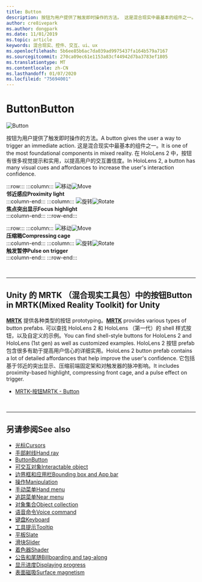 ```yaml
---
title: Button
description: 按钮为用户提供了触发即时操作的方法。 这是混合现实中最基本的组件之一。
author: cre8ivepark
ms.author: dongpark
ms.date: 11/01/2019
ms.topic: article
keywords: 混合现实、控件、交互、ui、ux
ms.openlocfilehash: 5b6ee85b6ac7da039ad9975437fa164b579a7167
ms.sourcegitcommit: 270ca09ec61e1153a83cf44942d7ba3783ef1805
ms.translationtype: MT
ms.contentlocale: zh-CN
ms.lasthandoff: 01/07/2020
ms.locfileid: "75694001"
---
```

# <a name="button"></a><span data-ttu-id="f1d5c-105">Button</span><span class="sxs-lookup"><span data-stu-id="f1d5c-105">Button</span></span>

![Button](images/UX/UX_Hero_Button.jpg)

<span data-ttu-id="f1d5c-107">按钮为用户提供了触发即时操作的方法。</span><span class="sxs-lookup"><span data-stu-id="f1d5c-107">A button gives the user a way to trigger an immediate action.</span></span> <span data-ttu-id="f1d5c-108">这是混合现实中最基本的组件之一。</span><span class="sxs-lookup"><span data-stu-id="f1d5c-108">It is one of the most foundational components in mixed reality.</span></span> <span data-ttu-id="f1d5c-109">在 HoloLens 2 中，按钮有很多视觉提示和实用，以提高用户的交互置信度。</span><span class="sxs-lookup"><span data-stu-id="f1d5c-109">In HoloLens 2, a button has many visual cues and affordances to increase the user's interaction confidence.</span></span> 


:::row:::
    :::column:::
       <span data-ttu-id="f1d5c-110">![移动](images/UX/UX_Button_Affordance_ProximityLight.jpg)</span><span class="sxs-lookup"><span data-stu-id="f1d5c-110">![Move](images/UX/UX_Button_Affordance_ProximityLight.jpg)</span></span><br>
       <span data-ttu-id="f1d5c-111">**邻近感应**</span><span class="sxs-lookup"><span data-stu-id="f1d5c-111">**Proximity light**</span></span><br>
    :::column-end:::
    :::column:::
       <span data-ttu-id="f1d5c-112">![旋转](images/UX/UX_Button_Affordance_FocusHighlight.jpg)</span><span class="sxs-lookup"><span data-stu-id="f1d5c-112">![Rotate](images/UX/UX_Button_Affordance_FocusHighlight.jpg)</span></span><br>
        <span data-ttu-id="f1d5c-113">**焦点突出显示**</span><span class="sxs-lookup"><span data-stu-id="f1d5c-113">**Focus highlight**</span></span><br>
    :::column-end:::
:::row-end:::

:::row:::
    :::column:::
       <span data-ttu-id="f1d5c-114">![移动](images/UX/UX_Button_Affordance_Compression.jpg)</span><span class="sxs-lookup"><span data-stu-id="f1d5c-114">![Move](images/UX/UX_Button_Affordance_Compression.jpg)</span></span><br>
       <span data-ttu-id="f1d5c-115">**压缩箱**</span><span class="sxs-lookup"><span data-stu-id="f1d5c-115">**Compressing cage**</span></span><br>
    :::column-end:::
    :::column:::
       <span data-ttu-id="f1d5c-116">![旋转](images/UX/UX_Button_Affordance_Pulse.jpg)</span><span class="sxs-lookup"><span data-stu-id="f1d5c-116">![Rotate](images/UX/UX_Button_Affordance_Pulse.jpg)</span></span><br>
        <span data-ttu-id="f1d5c-117">**触发暂停**</span><span class="sxs-lookup"><span data-stu-id="f1d5c-117">**Pulse on trigger**</span></span><br>
    :::column-end:::
:::row-end:::

<br>


---

## <a name="button-in-mrtkmixed-reality-toolkit-for-unity"></a><span data-ttu-id="f1d5c-118">Unity 的 MRTK （混合现实工具包）中的按钮</span><span class="sxs-lookup"><span data-stu-id="f1d5c-118">Button in MRTK(Mixed Reality Toolkit) for Unity</span></span>
<span data-ttu-id="f1d5c-119">**[MRTK](https://github.com/Microsoft/MixedRealityToolkit-Unity)** 提供各种类型的按钮 prototyping。</span><span class="sxs-lookup"><span data-stu-id="f1d5c-119">**[MRTK](https://github.com/Microsoft/MixedRealityToolkit-Unity)** provides various types of button prefabs.</span></span> <span data-ttu-id="f1d5c-120">可以查找 HoloLens 2 和 HoloLens （第一代）的 shell 样式按钮，以及自定义的示例。</span><span class="sxs-lookup"><span data-stu-id="f1d5c-120">You can find shell-style buttons for HoloLens 2 and HoloLens (1st gen) as well as customized examples.</span></span> <span data-ttu-id="f1d5c-121">HoloLens 2 按钮 prefab 包含很多有助于提高用户信心的详细实用。</span><span class="sxs-lookup"><span data-stu-id="f1d5c-121">HoloLens 2 button prefab contains a lot of detailed affordances that help improve the user's confidence.</span></span> <span data-ttu-id="f1d5c-122">它包括基于邻近的突出显示、压缩前端固定架和对触发器的脉冲影响。</span><span class="sxs-lookup"><span data-stu-id="f1d5c-122">It includes proximity-based highlight, compressing front cage, and a pulse effect on trigger.</span></span>

* [<span data-ttu-id="f1d5c-123">MRTK-按钮</span><span class="sxs-lookup"><span data-stu-id="f1d5c-123">MRTK - Button</span></span>](https://microsoft.github.io/MixedRealityToolkit-Unity/Documentation/README_Button.html)



<br>

---


## <a name="see-also"></a><span data-ttu-id="f1d5c-124">另请参阅</span><span class="sxs-lookup"><span data-stu-id="f1d5c-124">See also</span></span>

* [<span data-ttu-id="f1d5c-125">光标</span><span class="sxs-lookup"><span data-stu-id="f1d5c-125">Cursors</span></span>](cursors.md)
* [<span data-ttu-id="f1d5c-126">手部射线</span><span class="sxs-lookup"><span data-stu-id="f1d5c-126">Hand ray</span></span>](point-and-commit.md)
* [<span data-ttu-id="f1d5c-127">Button</span><span class="sxs-lookup"><span data-stu-id="f1d5c-127">Button</span></span>](button.md)
* [<span data-ttu-id="f1d5c-128">可交互对象</span><span class="sxs-lookup"><span data-stu-id="f1d5c-128">Interactable object</span></span>](interactable-object.md)
* [<span data-ttu-id="f1d5c-129">边界框和应用栏</span><span class="sxs-lookup"><span data-stu-id="f1d5c-129">Bounding box and App bar</span></span>](app-bar-and-bounding-box.md)
* [<span data-ttu-id="f1d5c-130">操作</span><span class="sxs-lookup"><span data-stu-id="f1d5c-130">Manipulation</span></span>](direct-manipulation.md)
* [<span data-ttu-id="f1d5c-131">手动菜单</span><span class="sxs-lookup"><span data-stu-id="f1d5c-131">Hand menu</span></span>](hand-menu.md)
* [<span data-ttu-id="f1d5c-132">追踪菜单</span><span class="sxs-lookup"><span data-stu-id="f1d5c-132">Near menu</span></span>](near-menu.md)
* [<span data-ttu-id="f1d5c-133">对象集合</span><span class="sxs-lookup"><span data-stu-id="f1d5c-133">Object collection</span></span>](object-collection.md)
* [<span data-ttu-id="f1d5c-134">语音命令</span><span class="sxs-lookup"><span data-stu-id="f1d5c-134">Voice command</span></span>](voice-input.md)
* [<span data-ttu-id="f1d5c-135">键盘</span><span class="sxs-lookup"><span data-stu-id="f1d5c-135">Keyboard</span></span>](keyboard.md)
* [<span data-ttu-id="f1d5c-136">工具提示</span><span class="sxs-lookup"><span data-stu-id="f1d5c-136">Tooltip</span></span>](tooltip.md)
* [<span data-ttu-id="f1d5c-137">平板</span><span class="sxs-lookup"><span data-stu-id="f1d5c-137">Slate</span></span>](slate.md)
* [<span data-ttu-id="f1d5c-138">滑块</span><span class="sxs-lookup"><span data-stu-id="f1d5c-138">Slider</span></span>](slider.md)
* [<span data-ttu-id="f1d5c-139">着色器</span><span class="sxs-lookup"><span data-stu-id="f1d5c-139">Shader</span></span>](shader.md)
* [<span data-ttu-id="f1d5c-140">公告和尾随</span><span class="sxs-lookup"><span data-stu-id="f1d5c-140">Billboarding and tag-along</span></span>](billboarding-and-tag-along.md)
* [<span data-ttu-id="f1d5c-141">显示进度</span><span class="sxs-lookup"><span data-stu-id="f1d5c-141">Displaying progress</span></span>](progress.md)
* [<span data-ttu-id="f1d5c-142">表面磁吸</span><span class="sxs-lookup"><span data-stu-id="f1d5c-142">Surface magnetism</span></span>](surface-magnetism.md)
